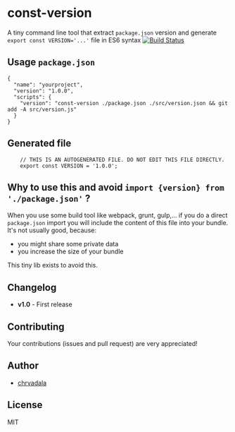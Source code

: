 # const-version
A tiny command line tool that extract `package.json` version and generate `export const VERSION='...'` file in ES6 syntax
[![Build Status](https://travis-ci.org/chrvadala/const-version.svg?branch=master)](https://travis-ci.org/chrvadala/const-version)

## Usage `package.json`

```
{
  "name": "yourproject",
  "version": "1.0.0",
  "scripts": {
    "version": "const-version ./package.json ./src/version.json && git add -A src/version.js"
  }
}
```

## Generated file
```
    // THIS IS AN AUTOGENERATED FILE. DO NOT EDIT THIS FILE DIRECTLY.
    export const VERSION = '1.0.0';
```

## Why to use this and avoid `import {version} from './package.json'` ?
When you use some build tool like webpack, grunt, gulp,... if you do a direct `package.json` import you will include the content of this file into your bundle.
It's not usually good, because:
 - you might share some private data
 - you increase the size of your bundle

This tiny lib exists to avoid this.

## Changelog
- **v1.0** - First release

## Contributing
Your contributions (issues and pull request) are very appreciated!

## Author
- [chrvadala](https://github.com/chrvadala)

## License
MIT
